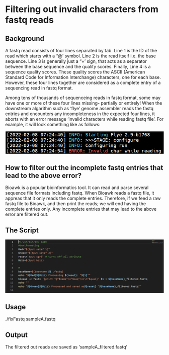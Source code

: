 # **Filtering out invalid characters from fastq reads** <br />


## **Background**



A fastq read consists of four lines separated by tab. Line 1 is the ID of the read which starts with a “@’ symbol. Line 2 is the read itself i.e. the base sequence. Line 3 is generally just a “+’ sign, that acts as a separator between the base sequence and the quality scores. Finally, Line 4 is a sequence quality scores. These quality scores the ASCII (American Standard Code for Information Interchange) characters, one for each base. However, these four lines together are considered as a complete entry of a sequencing read in fastq format.



Among tens of thousands of sequenceing reads in fastq format, some may have one or more of these four lines missing- partially or entirely! 
When the downstream algarithm such as ‘flye’ genome assembler reads the fastq entries and encounters any incompleteness in the expected four lines, it aborts with an error message ‘invalid characters while reading fastq file’. For example, it will look something like as follows:




![alt text](https://github.com/asadprodhan/Filtering-out-invalid-characters-from-fastq-reads/blob/main/Error_InvalidCharacter.png)
 
 
 
 ## **How to filter out the incomplete fastq entries that lead to the above error?**
 
 
 
Bioawk is a popular bioinformatics tool. It can read and parse several sequence file formats including fastq. When Bioawk reads a fastq file, it appreas that it only reads the complete entries. Therefore, if we feed a raw fastq file to Bioawk, and then print the reads; we will end having the complete entries only. Any incomplete entries that may lead to the above error are filtered out.
 
 
 
 ## **The Script**
 
 
 
 ![alt text](https://github.com/asadprodhan/Filtering-out-invalid-characters-from-fastq-reads/blob/main/TheBashScript.PNG)
 
 
 
 ## **Usage**
 
 
./fixFastq sampleA.fastq


 ## **Output**

The filtered out reads are saved as ‘sampleA_filtered.fastq’


